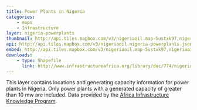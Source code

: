 ```yaml
---
title: Power Plants in Nigeria
categories: 
    - maps
    - Infrastructure
layer: nigeria-powerplants
thumbnail: http://api.tiles.mapbox.com/v3/nigeriaoil.map-5ustxk97,nigeriaoil.nigeria-powerplants/6/33/30.png128
api: http://api.tiles.mapbox.com/v3/nigeriaoil.nigeria-powerplants.jsonp
embed: http://api.tiles.mapbox.com/v3/nigeriaoil.map-5ustxk97,nigeriaoil.nigeria-powerplants.html
downloads:
    - type: Shapefile
      link: http://www.infrastructureafrica.org/library/doc/774/nigeria-power-plants-data
---
```

<p>This layer contains locations and generating capacity information for power plants in Nigeria. Only power plants with a generated capacity of greater than 10 mw are included. Data provided by the <a href="http://infrastructureafrica.org">Africa Infrastructure Knowledge Program</a>.<p>